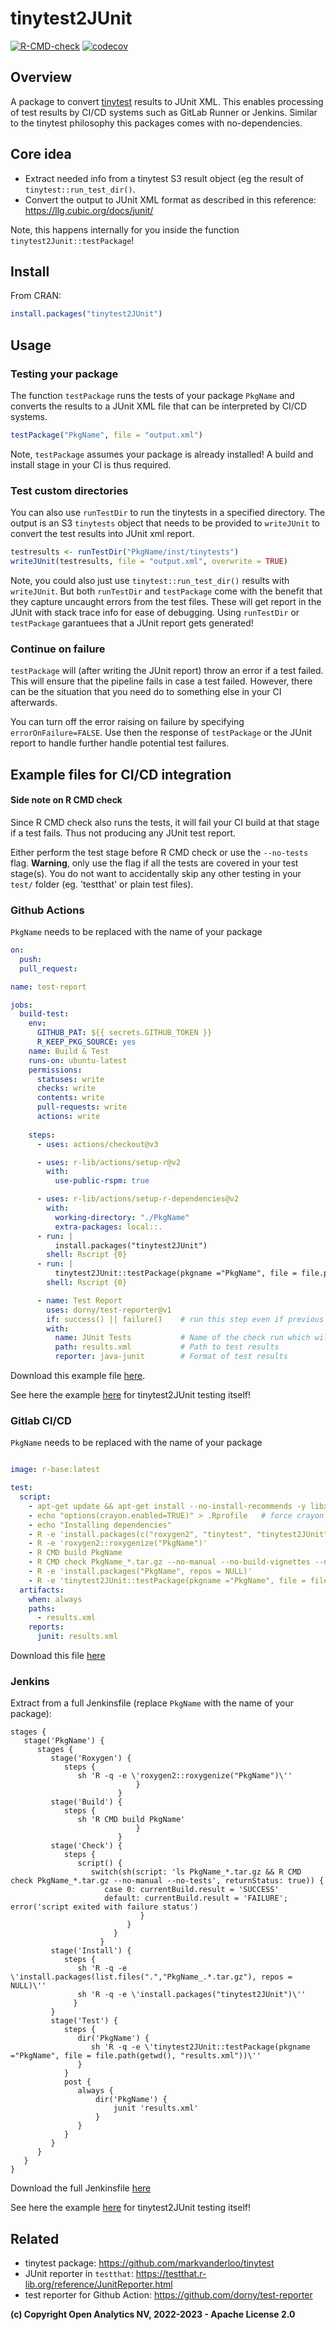 
# tinytest2JUnit

<!-- badges: start -->
[![R-CMD-check](https://github.com/openanalytics/tinytest2JUnit/actions/workflows/check-standard.yml/badge.svg)](https://github.com/openanalytics/tinytest2JUnit/actions/workflows/check-standard.yml)
[![codecov](https://codecov.io/gh/openanalytics/tinytest2JUnit/branch/master/graph/badge.svg)](https://app.codecov.io/gh/openanalytics/tinytest2JUnit)
<!-- badges: end -->

## Overview

A package to convert [tinytest](https://github.com/markvanderloo/tinytest) results to JUnit XML.
This enables processing of test results by CI/CD systems such as GitLab Runner or Jenkins.
Similar to the tinytest philosophy this packages comes with no-dependencies.

## Core idea

* Extract needed info from a tinytest S3 result object (eg the result of `tinytest::run_test_dir()`.
* Convert the output to JUnit XML format as described in this reference: https://llg.cubic.org/docs/junit/

Note, this happens internally for you inside the function `tinytest2Junit::testPackage`! 

## Install

From CRAN:

```r
install.packages("tinytest2JUnit")
```

## Usage

### Testing your package

The function `testPackage` runs the tests of your package `PkgName` and converts the results to a JUnit XML file that can be interpreted by CI/CD systems.

```r 
testPackage("PkgName", file = "output.xml")
```

Note, `testPackage` assumes your package is already installed! A build and install stage in your CI is thus required.

### Test custom directories

You can also use `runTestDir` to run the tinytests in a specified directory. The output is an S3 `tinytests` object that needs to be provided to `writeJUnit` to convert the test results into JUnit xml report.

```r
testresults <- runTestDir("PkgName/inst/tinytests")
writeJUnit(testresults, file = "output.xml", overwrite = TRUE)
```

Note, you could also just use `tinytest::run_test_dir()` results with `writeJUnit`. But both `runTestDir` and `testPackage` come with the benefit that they capture uncaught errors from the test files. These will get report in the JUnit with stack trace info for ease of debugging. Using `runTestDir` or `testPackage` garantuees that a JUnit report gets generated!

### Continue on failure

`testPackage` will (after writing the JUnit report) throw an error if a test failed. This will ensure that the pipeline fails in case a test failed. However, there can be the situation that you need do to something else in your CI afterwards. 


You can turn off the error raising on failure by specifying `errorOnFailure=FALSE`. Use then the response of `testPackage` or the JUnit report to handle further handle potential test failures.

## Example files for CI/CD integration

#### Side note on R CMD check 

Since R CMD check also runs the tests, it will fail your CI build at that stage if a test fails. Thus not producing any JUnit test report.

Either perform the test stage before R CMD check or use the `--no-tests` flag. **Warning**, only use the flag if all the tests are covered in your test stage(s). You do not want to accidentally skip any other testing in your `test/` folder (eg. 'testthat' or plain test files).

### Github Actions

`PkgName` needs to be replaced with the name of your package

```yaml
on:
  push:
  pull_request:

name: test-report

jobs:
  build-test:  
    env:
      GITHUB_PAT: ${{ secrets.GITHUB_TOKEN }}
      R_KEEP_PKG_SOURCE: yes
    name: Build & Test
    runs-on: ubuntu-latest
    permissions:
      statuses: write
      checks: write
      contents: write
      pull-requests: write
      actions: write
        
    steps:
      - uses: actions/checkout@v3

      - uses: r-lib/actions/setup-r@v2
        with:
          use-public-rspm: true

      - uses: r-lib/actions/setup-r-dependencies@v2
        with:
          working-directory: "./PkgName"          
          extra-packages: local::.          
      - run: |
          install.packages("tinytest2JUnit")
        shell: Rscript {0} 
      - run: |
          tinytest2JUnit::testPackage(pkgname ="PkgName", file = file.path(getwd(), "results.xml"))
        shell: Rscript {0}   

      - name: Test Report
        uses: dorny/test-reporter@v1
        if: success() || failure()    # run this step even if previous step failed
        with:
          name: JUnit Tests           # Name of the check run which will be created
          path: results.xml           # Path to test results
          reporter: java-junit        # Format of test results
```

Download this example file [here](./ci_examples/github_test_report.yml).

See here the example [here](./.github/workflows/test-coverage.yml) for tinytest2JUnit testing itself!

### Gitlab CI/CD

`PkgName` needs to be replaced with the name of your package

```yaml

image: r-base:latest 

test:  
  script:
    - apt-get update && apt-get install --no-install-recommends -y libxml2-dev # xml2 library needed for roxygen2
    - echo "options(crayon.enabled=TRUE)" > .Rprofile   # force crayon  mode
    - echo "Installing dependencies"
    - R -e 'install.packages(c("roxygen2", "tinytest", "tinytest2JUnit"))'
    - R -e 'roxygen2::roxygenize("PkgName")'
    - R CMD build PkgName
    - R CMD check PkgName_*.tar.gz --no-manual --no-build-vignettes --no-tests
    - R -e 'install.packages("PkgName", repos = NULL)'
    - R -e 'tinytest2JUnit::testPackage(pkgname ="PkgName", file = file.path(getwd(), "results.xml"))'
  artifacts:
    when: always
    paths:
      - results.xml
    reports:
      junit: results.xml
```

Download this file [here](./ci_examples/gitlab-ci.yml)

### Jenkins

Extract from a full Jenkinsfile (replace `PkgName` with the name of your package):

```
stages {
   stage('PkgName') {
      stages {
         stage('Roxygen') {
            steps {
               sh 'R -q -e \'roxygen2::roxygenize("PkgName")\''
                            }
                        }
         stage('Build') {
            steps {
               sh 'R CMD build PkgName'
                            }
                        }
         stage('Check') {
            steps {
               script() {
                  switch(sh(script: 'ls PkgName_*.tar.gz && R CMD check PkgName_*.tar.gz --no-manual --no-tests', returnStatus: true)) {
                     case 0: currentBuild.result = 'SUCCESS'
                     default: currentBuild.result = 'FAILURE'; error('script exited with failure status')
                             }
                          }
                       }
                    }
         stage('Install') {
            steps {
               sh 'R -q -e \'install.packages(list.files(".","PkgName_.*.tar.gz"), repos = NULL)\''
               sh 'R -q -e \'install.packages("tinytest2JUnit")\''
              }
         }
         stage('Test') {
            steps {
               dir('PkgName') {
                  sh 'R -q -e \'tinytest2JUnit::testPackage(pkgname ="PkgName", file = file.path(getwd(), "results.xml"))\''
               }
            }
            post {
               always {
                   dir('PkgName') {
                       junit 'results.xml'
                   }
               }
            }
         }
      }
   }
}
```

Download the full Jenkinsfile [here](./ci_examples/example_jenkins)

See here the example [here](./Dockerfile) for tinytest2JUnit testing itself!

## Related

* tinytest package: https://github.com/markvanderloo/tinytest
* JUnit reporter in `testthat`: https://testthat.r-lib.org/reference/JunitReporter.html
* test reporter for Github Action: https://github.com/dorny/test-reporter

**(c) Copyright Open Analytics NV, 2022-2023 - Apache License 2.0**
